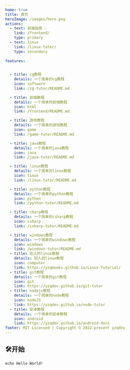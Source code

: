 ```yaml
---
home: true
title: 首页
heroImage: /images/hero.png
actions:
  - text: 前端指南 💡
    link: /frontend/
    type: primary
  - text: linux
    link: /linux-tutor/
    type: secondary
   
features:
   

  - title: cg教程
    details: 一个简单的cg教程
    icon: software
    link: /cg-tutor/README.md

  - title: 前端教程
    details: 一个简单的前端教程
    icon: html
    link: /frontend/README.md

  - title: 游戏教程
    details: 一个简单的游戏教程
    icon: game
    link: /game-tutor/README.md

  - title: java教程
    details: 一个简单的java教程
    icon: java
    link: /java-tutor/README.md

  - title: linux教程
    details: 一个简单的linux教程
    icon: linux
    link: /linux-tutor/README.md

  - title: python教程
    details: 一个简单的python教程
    icon: python
    link: /python-tutor/README.md

  - title: charp教程
    details: 一个简单的csharp教程
    icon: csharp
    link: /csharp-tutor/README.md

  - title: windows教程
    details: 一个简单的windows教程
    icon: windows
    link: /windows-tutor/README.md
  - title: 别人的linux教程
    details: 别人的linux教程
    icon: computer
    link: https://yzqbooks.github.io/Linux-Tutorial/
  - title: git教程
    details: 一个简单的git教程
    icon: git
    link: https://yzqdev.github.io/git-tutor  
  - title: nodejs教程
    details: 一个简单的node教程
    icon: nodeJS
    link: https://yzqdev.github.io/node-tutor  
  - title: 安卓教程
    details: 一个简单的安卓教程
    icon: android
    link: https://yzqdev.github.io/android-docs
footer: MIT Licensed | Copyright © 2022-present yzqdev
---
```

## 🛠开始

```shell
echo Hello World!
```
